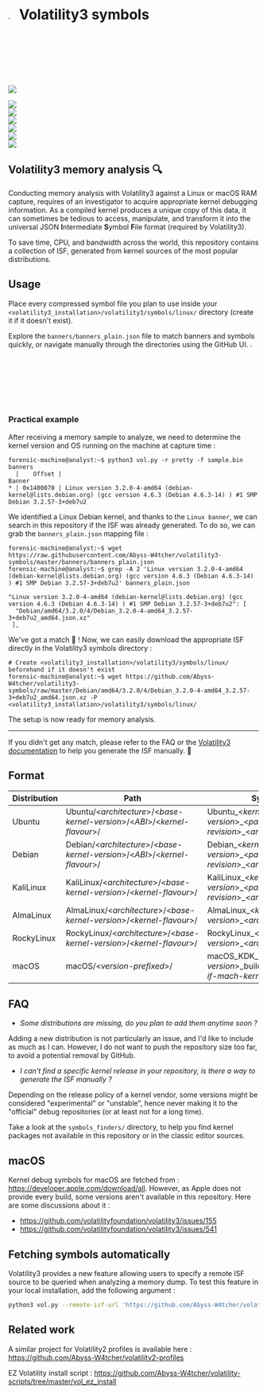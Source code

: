 # <img src="https://cdn-icons-png.flaticon.com/128/5088/5088992.png" width="3%" height="3%"> Volatility3 symbols

![](https://img.shields.io/badge/Symbols-8050-seagreen?style=flat-square)

![](https://img.shields.io/badge/Ubuntu-amd64%20|%20i386-dodgerblue?labelColor=lightsteelblue&style=for-the-badge&logo=ubuntu)  
![](https://img.shields.io/badge/Debian-amd64-darkcyan?labelColor=lightsteelblue&style=for-the-badge&logo=debian)  
![](https://img.shields.io/badge/KaliLinux-amd64-dodgerblue?labelColor=lightsteelblue&style=for-the-badge&logo=kalilinux)  
![](https://img.shields.io/badge/AlmaLinux-x86__64-darkcyan?labelColor=lightsteelblue&style=for-the-badge&logo=almalinux)  
![](https://img.shields.io/badge/RockyLinux-x86__64-dodgerblue?labelColor=lightsteelblue&style=for-the-badge&logo=rockylinux)  
![](https://img.shields.io/badge/macOS-amd64%20|%20i386-darkcyan?labelColor=lightsteelblue&style=for-the-badge&logo=macos)  

## Volatility3 memory analysis 🔍

Conducting memory analysis with Volatility3 against a Linux or macOS RAM capture, requires of an investigator to acquire appropriate kernel debugging information. 
As a compiled kernel produces a unique copy of this data, it can sometimes be tedious to access, manipulate, and transform it into the universal JSON **I**ntermediate **S**ymbol **F**ile format (required by Volatility3).

To save time, CPU, and bandwidth across the world, this repository contains a collection of ISF, generated from kernel sources of the most popular distributions.

## Usage

Place every compressed symbol file you plan to use inside your `<volatility3_installation>/volatility3/symbols/linux/` directory (create it if it doesn't exist).

Explore the `banners/banners_plain.json` file to match banners and symbols quickly, or navigate manually through the directories using the GitHub UI. <img src="https://cdn-icons-png.flaticon.com/128/5044/5044729.png" width="3%" height="3%">

### Practical example

After receiving a memory sample to analyze, we need to determine the kernel version and OS running on the machine at capture time :

```console
forensic-machine@analyst:~$ python3 vol.py -r pretty -f sample.bin banners
  |    Offset |                                                                                                                            Banner
* | 0x1400070 | Linux version 3.2.0-4-amd64 (debian-kernel@lists.debian.org) (gcc version 4.6.3 (Debian 4.6.3-14) ) #1 SMP Debian 3.2.57-3+deb7u2
```

We identified a Linux Debian kernel, and thanks to the `Linux banner`, we can search in this repository if the ISF was already generated. To do so, we can grab the `banners_plain.json` mapping file :

```console
forensic-machine@analyst:~$ wget https://raw.githubusercontent.com/Abyss-W4tcher/volatility3-symbols/master/banners/banners_plain.json
forensic-machine@analyst:~$ grep -A 2 'Linux version 3.2.0-4-amd64 (debian-kernel@lists.debian.org) (gcc version 4.6.3 (Debian 4.6.3-14) ) #1 SMP Debian 3.2.57-3+deb7u2' banners_plain.json

"Linux version 3.2.0-4-amd64 (debian-kernel@lists.debian.org) (gcc version 4.6.3 (Debian 4.6.3-14) ) #1 SMP Debian 3.2.57-3+deb7u2": [
  "Debian/amd64/3.2.0/4/Debian_3.2.0-4-amd64_3.2.57-3+deb7u2_amd64.json.xz"
 ],
```

We've got a match 🚀 ! Now, we can easily download the appropriate ISF directly in the Volatility3 symbols directory : 

```console
# Create <volatility3_installation>/volatility3/symbols/linux/ beforehand if it doesn't exist
forensic-machine@analyst:~$ wget https://github.com/Abyss-W4tcher/volatility3-symbols/raw/master/Debian/amd64/3.2.0/4/Debian_3.2.0-4-amd64_3.2.57-3+deb7u2_amd64.json.xz -P <volatility3_installation>/volatility3/symbols/linux/
```

The setup is now ready for memory analysis.

---

If you didn't get any match, please refer to the FAQ or the [Volatility3 documentation](https://volatility3.readthedocs.io/en/latest/symbol-tables.html#mac-or-linux-symbol-tables) to help you generate the ISF manually. 🦾

## Format

| Distribution | Path | Symbols | Example |
| ------------ | ---- | ------- | ------- |
| Ubuntu       | Ubuntu/<*architecture*>/<*base-kernel-version*>/<*ABI*>/<*kernel-flavour*>/ | Ubuntu\_<*kernel-version*>\_<*package-revision*>\_<*architecture*>.json.xz | Ubuntu/amd64/4.4.0/22/generic/Ubuntu\_4.4.0-22-generic\_4.4.0-22.40~14.04.1\_amd64.json.xz |
| Debian       | Debian/<*architecture*>/<*base-kernel-version*>/<*ABI*>/<*kernel-flavour*>/ | Debian\_<*kernel-version*>\_<*package-revision*>\_<*architecture*>.json.xz | Debian/amd64/3.1.0/1/Debian\_3.1.0-1-amd64\_3.1.1-1\_amd64.json.xz |
| KaliLinux       | KaliLinux/<*architecture*>/<*base-kernel-version*>/<*kernel-flavour*>/ | KaliLinux\_<*kernel-version*>\_<*package-revision*>\_<*architecture*>.json.xz | KaliLinux/amd64/5.2.0/KaliLinux\_5.2.0-kali2-amd64\_5.2.9-2kali1\_amd64.json.xz |
| AlmaLinux       | AlmaLinux/<*architecture*>/<*base-kernel-version*>/<*kernel-flavour*>/ | AlmaLinux\_<*kernel-version*>\_<*architecture*>.json.xz | AlmaLinux/x86\_64/4.18.0/AlmaLinux\_4.18.0-477.13.1.el8\_8\_x86\_64.json.xz |
| RockyLinux       | RockyLinux/<*architecture*>/<*base-kernel-version*>/<*kernel-flavour*>/ | RockyLinux\_<*kernel-version*>\_<*architecture*>.json.xz | RockyLinux/x86\_64/4.18.0/RockyLinux\_4.18.0-477.10.1.el8\_8\_x86\_64.json.xz |
| macOS       | macOS/<*version-prefixed*>/ | macOS\_KDK\_<*macOS-version*>\_build-<*build*>\_<*arch-if-mach-kernel*>.json.xz | macOS/14.0/macOS\_KDK\_14.0\_build-23A5257q.json.xz |

## FAQ

- *Some distributions are missing, do you plan to add them anytime soon ?*

Adding a new distribution is not particularly an issue, and I'd like to include as much as I can. However, I do not want to push the repository size too far, to avoid a potential removal by GitHub.

- *I can't find a specific kernel release in your repository, is there a way to generate the ISF manually ?*

Depending on the release policy of a kernel vendor, some versions might be considered "experimental" or "unstable", hence never making it to the "official" debug repositories (or at least not for a long time).

Take a look at the `symbols_finders/` directory, to help you find kernel packages not available in this repository or in the classic editor sources.

## macOS

Kernel debug symbols for macOS are fetched from : https://developer.apple.com/download/all. However, as Apple does not provide every build, some versions aren't available in this repository.
Here are some discussions about it :

- https://github.com/volatilityfoundation/volatility3/issues/155
- https://github.com/volatilityfoundation/volatility3/issues/541

## Fetching symbols automatically

Volatility3 provides a new feature allowing users to specify a remote ISF source to be queried when analyzing a memory dump. To test this feature in your local installation, add the following argument :

```sh
python3 vol.py --remote-isf-url 'https://github.com/Abyss-W4tcher/volatility3-symbols/raw/master/banners/banners.json' -f <memory_dump> <plugin>
```

## Related work 

A similar project for Volatility2 profiles is available here : https://github.com/Abyss-W4tcher/volatility2-profiles

EZ Volatility install script : https://github.com/Abyss-W4tcher/volatility-scripts/tree/master/vol_ez_install
